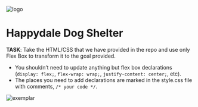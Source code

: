 ![logo](https://user-images.githubusercontent.com/44912347/202267508-23446aef-3078-481b-b39c-93ab6a1df444.jpg)

# Happydale Dog Shelter
**TASK**: Take the HTML/CSS that we have provided in the repo and use only Flex Box to transform it to the goal provided.

- You shouldn’t need to update anything but flex box declarations (`display: flex;`, `flex-wrap: wrap;`, `justify-content: center;`, etc).
- The places you need to add declarations are marked in the style.css file with comments, `/* your code */`.

![exemplar](https://user-images.githubusercontent.com/44912347/202267691-e116166b-c6e2-451f-9893-60db6fa57fe5.png)
